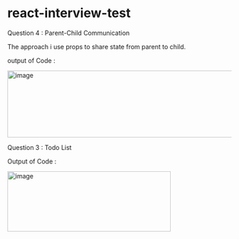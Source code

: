 # react-interview-test
Question 4 : Parent-Child Communication

The approach  i use props to share state from parent to child.

output of Code : 

<img width="555" height="150" alt="image" src="https://github.com/user-attachments/assets/e37237e3-3497-4525-8f74-947de2c84594" />


Question 3 : Todo List

Output of Code : 

<img width="367" height="135" alt="image" src="https://github.com/user-attachments/assets/acb2f32c-7060-45a8-8fb5-a2e5833518f1" />




